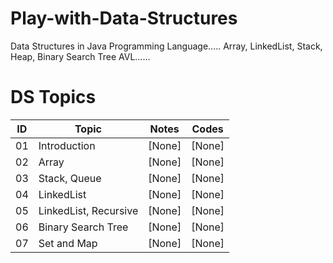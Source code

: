 # Play-with-Data-Structures
Data Structures in Java Programming Language.....  Array, LinkedList, Stack, Heap, Binary Search Tree AVL......

# DS Topics 

ID              | Topic                               | Notes                            | Codes
----------------| ------------------------------------| ---------------------------------|----------------------
01              | Introduction                        | [None]                           | [None] 
02              | Array                               | [None]                           | [None]
03              | Stack, Queue		              | [None]                           | [None]	     
04              | LinkedList                          | [None]                           | [None]
05              | LinkedList, Recursive               | [None]                           | [None]
06              | Binary Search Tree                  | [None]                           | [None]
07              | Set and Map                         | [None]                           | [None]
